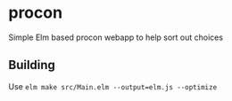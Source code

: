 # procon

Simple Elm based procon webapp to help sort out choices

## Building

Use `elm make src/Main.elm --output=elm.js --optimize`
